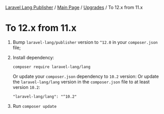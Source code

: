 [Laravel Lang Publisher][link_source] / [Main Page](../index.md) / [Upgrades](index.md) / To 12.x from 11.x

# To 12.x from 11.x

1. Bump `laravel-lang/publisher` version to `^12.0` in your `composer.json` file;
2. Install dependency:

       composer require laravel-lang/lang

   Or update your `composer.json` dependency to `10.2` version:
   Or update the `laravel-lang/lang` version in the `composer.json` file to at least version `10.2`:

       "laravel-lang/lang": "^10.2"

3. Run `composer update`

[link_source]:  https://github.com/Laravel-Lang/publisher
